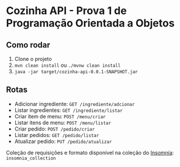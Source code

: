 # Cozinha API - Prova 1 de Programação Orientada a Objetos

## Como rodar

1. Clone o projeto
2. `mvn clean install` ou `./mvnw clean install`
3. `java -jar target/cozinha-api-0.0.1-SNAPSHOT.jar`

## Rotas

- Adicionar ingrediente: `GET /ingrediente/adcionar`
- Listar ingredientes: `GET /ingrediente/listar`
- Criar item de menu: `POST /menu/criar`
- Listar itens de menu: `POST /menu/listar`
- Criar pedido: `POST /pedido/criar`
- Listar pedidos: `GET /pedido/listar`
- Atualizar pedido: `PUT /pedido/atualizar`

Coleção de requisições e formato disponível na coleção do [Insomnia](https://insomnia.rest/): `insomnia_collection`
